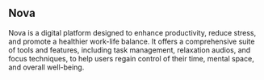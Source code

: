 ## Nova

Nova is a digital platform designed to enhance productivity, reduce stress, and promote a healthier work-life balance. It offers a comprehensive suite of tools and features, including task management, relaxation audios, and focus techniques, to help users regain control of their time, mental space, and overall well-being.
